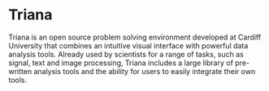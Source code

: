 Triana
======

Triana is an open source problem solving environment developed at Cardiff University that combines an 
intuitive visual interface with powerful data analysis tools. Already used by scientists for a range of 
tasks, such as signal, text and image processing, Triana includes a large library of pre-written 
analysis tools and the ability for users to easily integrate their own tools.


